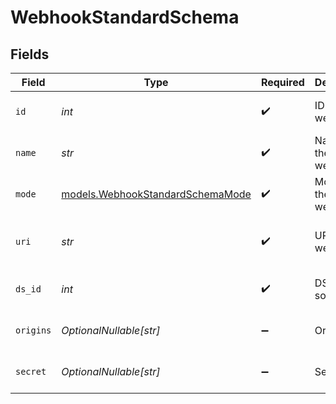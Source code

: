 # WebhookStandardSchema


## Fields

| Field                                                                      | Type                                                                       | Required                                                                   | Description                                                                | Example                                                                    |
| -------------------------------------------------------------------------- | -------------------------------------------------------------------------- | -------------------------------------------------------------------------- | -------------------------------------------------------------------------- | -------------------------------------------------------------------------- |
| `id`                                                                       | *int*                                                                      | :heavy_check_mark:                                                         | ID of the webhook                                                          | {<br/>"value": 8<br/>}                                                     |
| `name`                                                                     | *str*                                                                      | :heavy_check_mark:                                                         | Name of the webhook                                                        | {<br/>"value": "test"<br/>}                                                |
| `mode`                                                                     | [models.WebhookStandardSchemaMode](../models/webhookstandardschemamode.md) | :heavy_check_mark:                                                         | Mode of the webhook                                                        | {<br/>"value": "replace"<br/>}                                             |
| `uri`                                                                      | *str*                                                                      | :heavy_check_mark:                                                         | URL of the webhook                                                         | {<br/>"value": "/webhook/data/nHC1zIl97JzgDMopgcfpOgLV"<br/>}              |
| `ds_id`                                                                    | *int*                                                                      | :heavy_check_mark:                                                         | DS ID of the source                                                        | {<br/>"value": 535<br/>}                                                   |
| `origins`                                                                  | *OptionalNullable[str]*                                                    | :heavy_minus_sign:                                                         | Origins                                                                    | {<br/>"value": "*"<br/>}                                                   |
| `secret`                                                                   | *OptionalNullable[str]*                                                    | :heavy_minus_sign:                                                         | Secret                                                                     | {<br/>"value": "V36QXDxGiwSa"<br/>}                                        |